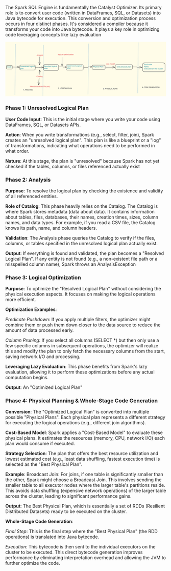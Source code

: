


The Spark SQL Engine is fundamentally the Catalyst Optimizer. Its primary role is to convert user code (written in DataFrames, SQL, or Datasets) into Java bytecode for execution. This conversion and optimization process occurs in four distinct phases. It's considered a compiler because it transforms your code into Java bytecode. It plays a key role in optimizing code leveraging concepts like lazy evaluation

![Steps](sparksqlengine.svg)


### **Phase 1: Unresolved Logical Plan**

**User Code Input**: This is the initial stage where you write your code using DataFrames, SQL, or Datasets APIs.

**Action**: When you write transformations (e.g., select, filter, join), Spark creates an "unresolved logical plan". This plan is like a blueprint or a "log" of transformations, indicating what operations need to be performed in what order.
 
**Nature**: At this stage, the plan is "unresolved" because Spark has not yet checked if the tables, columns, or files referenced actually exist

### **Phase 2: Analysis**

**Purpose**: To resolve the logical plan by checking the existence and validity of all referenced entities.

**Role of Catalog**: This phase heavily relies on the Catalog.
The Catalog is where Spark stores metadata (data about data).
It contains information about tables, files, databases, their names, creation times, sizes, column names, and data types.
For example, if you read a CSV file, the Catalog knows its path, name, and column headers.

**Validation**: The Analysis phase queries the Catalog to verify if the files, columns, or tables specified in the unresolved logical plan actually exist.

**Output**:
If everything is found and validated, the plan becomes a "Resolved Logical Plan".
If any entity is not found (e.g., a non-existent file path or a misspelled column name), Spark throws an AnalysisException


### **Phase 3: Logical Optimization**

**Purpose**: To optimize the "Resolved Logical Plan" without considering the physical execution aspects. It focuses on making the logical operations more efficient.

**Optimization Examples**:
 
 *Predicate Pushdown*: If you apply multiple filters, the optimizer might combine them or push them down closer to the data source to reduce the amount of data processed early.
 
 *Column Pruning*: If you select all columns (SELECT *) but then only use a few specific columns in subsequent operations, the optimizer will realize this and modify the plan to only fetch the necessary columns from the start, saving network I/O and processing.

**Leveraging Lazy Evaluation**: This phase benefits from Spark's lazy evaluation, allowing it to perform these optimizations before any actual computation begins.

**Output**: An "Optimized Logical Plan"


### **Phase 4: Physical Planning & Whole-Stage Code Generation**
**Conversion**: The "Optimized Logical Plan" is converted into multiple possible "Physical Plans". Each physical plan represents a different strategy for executing the logical operations (e.g., different join algorithms).
 
**Cost-Based Model**: Spark applies a "Cost-Based Model" to evaluate these physical plans. It estimates the resources (memory, CPU, network I/O) each plan would consume if executed.
 
**Strategy Selection**: The plan that offers the best resource utilization and lowest estimated cost (e.g., least data shuffling, fastest execution time) is selected as the "Best Physical Plan".
 
**Example**: Broadcast Join: For joins, if one table is significantly smaller than the other, Spark might choose a Broadcast Join. This involves sending the smaller table to all executor nodes where the larger table's partitions reside. This avoids data shuffling (expensive network operations) of the larger table across the cluster, leading to significant performance gains.

**Output**: The Best Physical Plan, which is essentially a set of RDDs (Resilient Distributed Datasets) ready to be executed on the cluster.

**Whole-Stage Code Generation**:
 
 *Final Step*: This is the final step where the "Best Physical Plan" (the RDD operations) is translated into Java bytecode.
 
 *Execution*: This bytecode is then sent to the individual executors on the cluster to be executed. This direct bytecode generation improves performance by eliminating interpretation overhead and allowing the JVM to further optimize the code.